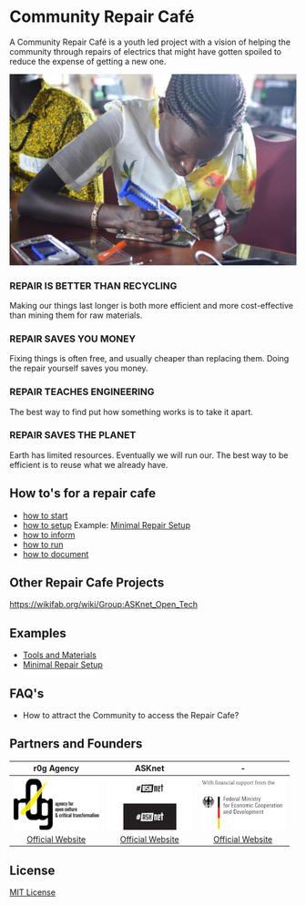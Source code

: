 # Community Repair Café

A Community Repair Café is a youth led project with a vision of helping the community through repairs of electrics that might have gotten spoiled to reduce the expense of getting a new one.

![community repair cafe](images/community-repair-cafe.jpg)

### REPAIR IS BETTER THAN RECYCLING
Making our things last longer is both more efficient and more
cost-effective than mining them for raw materials.

### REPAIR SAVES YOU MONEY
Fixing things is often free, and usually cheaper than replacing
them. Doing the repair yourself saves you money.

### REPAIR TEACHES ENGINEERING
The best way to find put how something works is to take it apart.

### REPAIR SAVES THE PLANET
Earth has limited resources. Eventually we will run our.
The best way to be efficient is to reuse what we already have.

## How to's for a repair cafe

* [how to start](how-to-start.md)
* [how to setup](how-to-setup.md) Example: [Minimal Repair Setup](https://github.com/ASKnet-Open-Training/Minimal-Repair-Setup)
* [how to inform](how-to-inform.md)
* [how to run](how-to-run.md)
* [how to document](how-to-document.md)

## Other Repair Cafe Projects

https://wikifab.org/wiki/Group:ASKnet_Open_Tech

## Examples

* [Tools and Materials](Example-tools-and-materials.md)
* [Minimal Repair Setup](https://github.com/ASKnet-Open-Training/Minimal-Repair-Setup)

## FAQ's

* How to attract the Community to access the Repair Cafe?

## Partners and Founders

| r0g Agency | ASKnet | - |
| :--------: | :----: | :-------------------------: |
|[![r0g Logo](images/partner-r0g-logo.png)](https://openculture.agency/)|[![#ASKnet Logo](images/partner-asknet-logo.jpg)](https://github.com/ASKnet-Open-Training)| [![#ASKnet Logo](images/founder_BMZ.jpg)](https://www.bmz.de/en/) |
| [Official Website](https://openculture.agency/) | [Official Website](https://github.com/ASKnet-Open-Training) | [Official Website](https://www.bmz.de/en/) |

## License

[MIT License](LICENSE)